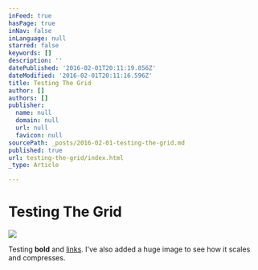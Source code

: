```yaml
---
inFeed: true
hasPage: true
inNav: false
inLanguage: null
starred: false
keywords: []
description: ''
datePublished: '2016-02-01T20:11:19.856Z'
dateModified: '2016-02-01T20:11:16.596Z'
title: Testing The Grid
author: []
authors: []
publisher:
  name: null
  domain: null
  url: null
  favicon: null
sourcePath: _posts/2016-02-01-testing-the-grid.md
published: true
url: testing-the-grid/index.html
_type: Article

---
```

# Testing The Grid
![](https://the-grid-user-content.s3-us-west-2.amazonaws.com/b1d09e1d-f1eb-4be3-8ff0-3464b4edb529.jpg)

Testing **bold** and [links][0]. I've also added a huge image to see how it scales and compresses.

[0]: http://www.wired.com/